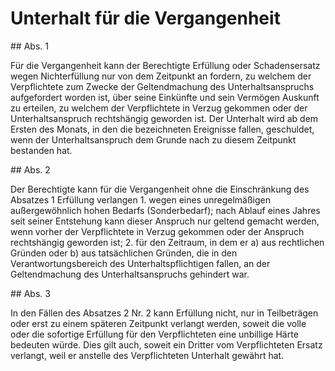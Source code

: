 # Unterhalt für die Vergangenheit



\#\# Abs. 1

 Für die Vergangenheit kann der Berechtigte Erfüllung oder Schadensersatz wegen Nichterfüllung nur von dem Zeitpunkt an fordern, zu welchem der Verpflichtete zum Zwecke der Geltendmachung des Unterhaltsanspruchs aufgefordert worden ist, über seine Einkünfte und sein Vermögen Auskunft zu erteilen, zu welchem der Verpflichtete in Verzug gekommen oder der Unterhaltsanspruch rechtshängig geworden ist. Der Unterhalt wird ab dem Ersten des Monats, in den die bezeichneten Ereignisse fallen, geschuldet, wenn der Unterhaltsanspruch dem Grunde nach zu diesem Zeitpunkt bestanden hat.

\#\# Abs. 2

 Der Berechtigte kann für die Vergangenheit ohne die Einschränkung des Absatzes 1 Erfüllung verlangen  1\.
 wegen eines unregelmäßigen außergewöhnlich hohen Bedarfs (Sonderbedarf); nach Ablauf eines Jahres seit seiner Entstehung kann dieser Anspruch nur geltend gemacht werden, wenn vorher der Verpflichtete in Verzug gekommen oder der Anspruch rechtshängig geworden ist;
 2\.
 für den Zeitraum, in dem er a)
 aus rechtlichen Gründen oder
 b)
 aus tatsächlichen Gründen, die in den Verantwortungsbereich des Unterhaltspflichtigen fallen,
an der Geltendmachung des Unterhaltsanspruchs gehindert war.


\#\# Abs. 3

 In den Fällen des Absatzes 2 Nr. 2 kann Erfüllung nicht, nur in Teilbeträgen oder erst zu einem späteren Zeitpunkt verlangt werden, soweit die volle oder die sofortige Erfüllung für den Verpflichteten eine unbillige Härte bedeuten würde. Dies gilt auch, soweit ein Dritter vom Verpflichteten Ersatz verlangt, weil er anstelle des Verpflichteten Unterhalt gewährt hat. 

